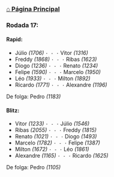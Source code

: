 ### [⌂ Página Principal](https://grupo-de-xadrez.github.io/)

### Rodada 17:

#### Rapid:

* Júlio *(1706)* `· - ·` Vitor *(1316)*  
* Freddy *(1868)* `· - ·` Ribas *(1623)*  
* Diogo *(1236)* `· - ·` Renato *(1234)*  
* Felipe *(1590)* `· - ·` Marcelo *(1950)*  
* Léo *(1933)* `· - ·` Milton *(1892)*  
* Ricardo *(1771)* `· - ·` Alexandre *(1196)*  

De folga: Pedro *(1183)*

#### Blitz:

* Vitor *(1233)* `· - ·` Júlio *(1546)*  
* Ribas *(2055)* `· - ·` Freddy *(1815)*  
* Renato *(1021)* `· - ·` Diogo *(1493)*  
* Marcelo *(1782)* `· - ·` Felipe *(1387)*  
* Milton *(1672)* `· - ·` Léo *(1861)*  
* Alexandre *(1165)* `· - ·` Ricardo *(1625)*  

De folga: Pedro *(1105)*

